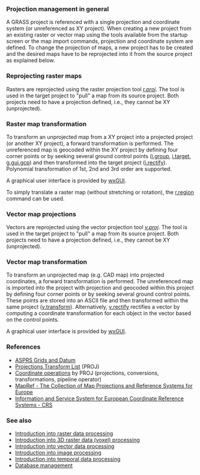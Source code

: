 ### Projection management in general

A GRASS project is referenced with a single projection and coordinate
system (or unreferenced as XY project). When creating a new project from
an existing raster or vector map using the tools available from the
startup screen or the map import commands, projection and coordinate
system are defined. To change the projection of maps, a new project has
to be created and the desired maps have to be reprojected into it from
the source project as explained below.

### Reprojecting raster maps

Rasters are reprojected using the raster projection tool
*[r.proj](r.proj.html)*. The tool is used in the target project to
\"pull\" a map from its source project. Both projects need to have a
projection defined, i.e., they cannot be XY (unprojected).

### Raster map transformation

To transform an unprojected map from a XY project into a projected
project (or another XY project), a forward transformation is performed.
The unreferenced map is geocoded within the XY project by defining four
corner points or by seeking several ground control points
([i.group](i.group.html), [i.target](i.target.html),
[g.gui.gcp](g.gui.gcp.html)) and then transformed into the target
project ([i.rectify](i.rectify.html)). Polynomial transformation of 1st,
2nd and 3rd order are supported.

A graphical user interface is provided by [wxGUI](wxGUI.html).

To simply translate a raster map (without stretching or rotation), the
[r.region](r.region.html) command can be used.

### Vector map projections

Vectors are reprojected using the vector projection tool
*[v.proj](v.proj.html)*. The tool is used in the target project to
\"pull\" a map from its source project. Both projects need to have a
projection defined, i.e., they cannot be XY (unprojected).

### Vector map transformation

To transform an unprojected map (e.g. CAD map) into projected
coordinates, a forward transformation is performed. The unreferenced map
is imported into the project with projection and geocoded within this
project by defining four corner points or by seeking several ground
control points. These points are stored into an ASCII file and then
transformed within the same project ([v.transform](v.transform.html)).
Alternatively, [v.rectify](v.rectify.html) rectifies a vector by
computing a coordinate transformation for each object in the vector
based on the control points.

A graphical user interface is provided by [wxGUI](wxGUI.html).

### References

-   [ASPRS Grids and
    Datum](https://www.asprs.org/asprs-publications/grids-and-datums)
-   [Projections Transform List](http://geotiff.maptools.org/proj_list/)
    (PROJ)
-   [Coordinate operations](https://proj.org/operations/index.html) by
    PROJ (projections, conversions, transformations, pipeline operator)
-   [MapRef - The Collection of Map Projections and Reference Systems
    for Europe](http://www.mapref.org)
-   [Information and Service System for European Coordinate Reference
    Systems - CRS](http://crs.bkg.bund.de/crs-eu/)

### See also

-   [Introduction into raster data processing](rasterintro.html)
-   [Introduction into 3D raster data (voxel)
    processing](raster3dintro.html)
-   [Introduction into vector data processing](vectorintro.html)
-   [Introduction into image processing](imageryintro.html)
-   [Introduction into temporal data processing](temporalintro.html)
-   [Database management](databaseintro.html)
